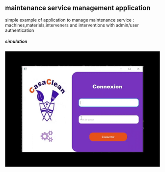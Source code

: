 ## maintenance service management application


 simple example of application to manage maintenance service : machines,materiels,interveners and interventions with admin/user authentication
       

##### simulation 


![imgimg](simulation.gif)
